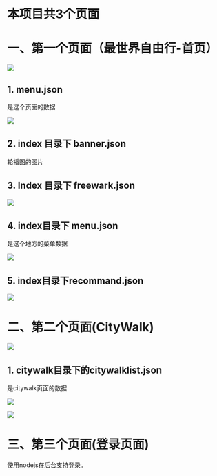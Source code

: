 # 本项目共3个页面

# 一、第一个页面（最世界自由行-首页）

![](http://o7cqr8cfk.bkt.clouddn.com/17-1-7/52151186-file_1483756986916_119d6.png)

## 1. menu.json

是这个页面的数据

![](http://o7cqr8cfk.bkt.clouddn.com/17-1-3/86099374-file_1483419718610_29ac.png)

## 2. index 目录下  banner.json

轮播图的图片

## 3. Index 目录下 freewark.json

![](http://o7cqr8cfk.bkt.clouddn.com/17-1-3/25282287-file_1483421148715_609a.png)

## 4. index目录下 menu.json

是这个地方的菜单数据

![](http://o7cqr8cfk.bkt.clouddn.com/17-1-3/32586047-file_1483420639534_10bf5.png)

## 5. index目录下recommand.json 

![](http://o7cqr8cfk.bkt.clouddn.com/17-1-3/76120402-file_1483420954811_9533.png)

# 二、第二个页面(CityWalk)

![](http://o7cqr8cfk.bkt.clouddn.com/17-1-7/72554376-file_1483757054204_23f.png)

## 1. citywalk目录下的citywalklist.json 

是citywalk页面的数据

![](http://o7cqr8cfk.bkt.clouddn.com/17-1-3/90598943-file_1483421398605_352f.png)

![](http://o7cqr8cfk.bkt.clouddn.com/17-1-3/43869432-file_1483421311605_c1d6.png)

# 三、第三个页面(登录页面)

使用nodejs在后台支持登录。







